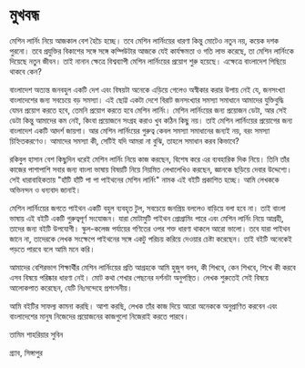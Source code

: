 # মুখবন্ধ

মেশিন লার্নিং নিয়ে আজকাল বেশ হৈচৈ হচ্ছে। তবে মেশিন লার্নিংয়ের ধারণা কিন্তু মোটেও নতুন নয়, কয়েক দশক পুরনো। তবে প্রযুক্তির বিকাশের সঙ্গে সঙ্গে কম্পিউটার আজকে যেই কার্যক্ষমতা ও গতি লাভ করেছে, তা মেশিন লার্নিংকে দিয়েছে নতুন জীবন। তাই নানান ক্ষেত্রে বিশ্বব্যাপী মেশিন লার্নিংয়ের প্রয়োগ শুরু হয়েছে। এক্ষেত্রে বাংলাদেশ পিছিয়ে থাকবে কেন?

বাংলাদেশ অত্যন্ত জনবহুল একটি দেশ এবং বিষয়টা অনেকে এড়িয়ে গেলেও অস্বীকার করার উপায় নেই যে, জনসংখ্যা বাংলাদেশের জন্য সবচেয়ে বড় সমস্যা। এই ছোট্ট একটা দেশে বিরাট জনসংখ্যার সমস্যা সমাধানে আমাদের যুক্তিবুদ্ধি যেমন প্রয়োগ করতে হবে, তেমনি প্রয়োগ করতে হবে মেশিন লার্নিং। মেশিন লার্নিংয়ের জন্য প্রয়োজন ডেটা, আর সেই ডেটা কিন্তু আমাদের কম নেই, কিংবা প্রয়োজনে সংগ্রহ করাও খুব কঠিন কিছু নয়। তাই মেশিন লার্নিংয়ের প্রয়োগের জন্য বাংলাদেশ একটি আদর্শ জায়গা। আর মেশিন লার্নিংয়ের গুরুত্ব কেবল সমস্যা সমাধানের জন্যই নয়, বরং সমস্যা চিহ্নিতকরণেও। আমাদের সমস্যা কী, সেটিই যদি আমরা না বুঝি, তাহলে সমাধান করব কিভাবে?

রকিবুল হাসান বেশ কিছুদিন ধরেই মেশিন লার্নিং নিয়ে কাজ করছেন, বিশেষ করে এর ব্যবহারিক দিক নিয়ে। তিনি তাঁর কাজের পাশাপাশি সবার জন্য বাংলা ভাষায় বিষয়টি নিয়ে নিয়মিত লেখালেখিও করছেন, জ্ঞানকে ছড়িয়ে দেবার উদ্দেশ্যে। সেই ধারাবাহিকতায় "হাঁটি হাঁটি পা পা পাইথনের মেশিন লার্নিং" নামক এই বইটি প্রকাশিত হচ্ছে। আমি লেখককে অভিনন্দন ও ধন্যবাদ জানাই।

মেশিন লার্নিংয়ের জগতে পাইথন একটি বহুল ব্যবহৃত টুল, সবচেয়ে জনপ্রিয় বললেও বাড়িয়ে বলা হবে না। তাই বাংলা ভাষায় এই বইটি একটি গুরুত্বপূর্ণ সংযোজন। যারা মোটামুটি পাইথন প্রোগ্রামিং পারে এবং মেশিন লার্নিং নিয়ে আগ্রহী, তাদের জন্য বইটি উপযোগী। স্কুল-কলেজ পর্যায়ের গণিতের ওপর শক্ত ধারণা থাকলে আরো ভালো। তবে যারা পাইথন জানে না, তাদেরকে লেখক সংক্ষেপে পাইথনের সঙ্গে একটু পরিচয় করিয়ে দেওয়ার চেষ্টা করেছেন। তাই বইটি অনেকেই পড়তে পারবে বলে আমি মনে করি।

আমাদের বেশিরভাগ শিক্ষার্থীর মেশিন লার্নিংয়ের প্রতি আগ্রহকে আমি হুজুগ বলব, কী শিখবে, কেন শিখবে, শিখে কী করবে এসব বিষয়ে পরিষ্কার ধারণা নেই। মোট কথা শেখার পেছনের দর্শনটা অনুপস্থিত। লেখক শুরুতেই সেই বিষয়ে আলোকপাত করেছেন, যেটি নিঃসন্দেহে প্রশংসনীয়।

আমি বইটির সাফল্য কামনা করছি। আশা করছি, লেখক তাঁর কাজ দিয়ে আরো অনেককে অনুপ্রাণিত করবেন এবং বাংলাদেশের মানুষ নিজেদের প্রয়োজনের কাজগুলো নিজেরাই করতে পারবে।

তামিম শাহরিয়ার সুবিন

গ্র্যাব, সিঙ্গাপুর

